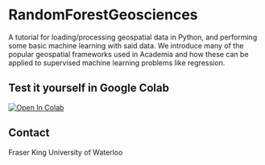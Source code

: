 # RandomForestGeosciences

A tutorial for loading/processing geospatial data in Python, and performing some basic machine learning with said data. We introduce many of the popular geospatial frameworks used in Academia and how these can be applied to supervised machine learning problems like regression.

## Test it yourself in Google Colab
[![Open In Colab](https://colab.research.google.com/assets/colab-badge.svg)](https://colab.research.google.com/drive/1Ontz4-q7eD9bihrPsavVP9XZE91YmIb4?usp=sharing)

## Contact
Fraser King
University of Waterloo

